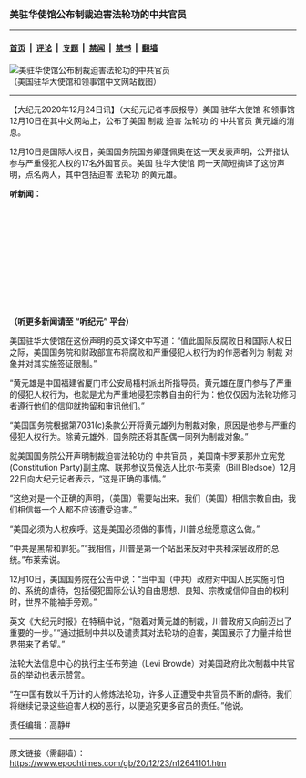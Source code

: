 ### 美驻华使馆公布制裁迫害法轮功的中共官员

---

#### [首页](../../../..?n12641101) &nbsp;|&nbsp; [评论](../../../../../epoch-comment?n12641101) &nbsp;|&nbsp; [专题](../../../../../epoch-special?n12641101) &nbsp;|&nbsp; [禁闻](../../../../../epoch-news?n12641101) &nbsp;|&nbsp; [禁书](../../../../../books?n12641101) &nbsp;|&nbsp; [翻墙](https://github.com/gfw-breaker/nogfw/blob/master/README.md?n12641101)


<div><img alt="美驻华使馆公布制裁迫害法轮功的中共官员" class="attachment-djy_600_400 size-djy_600_400 wp-post-image" src="https://i.epochtimes.com/assets/uploads/2020/12/Screen-Shot-2020-12-23-at-3.42.49-PM-600x400.png"/>
<div class="caption">
 （美国驻华大使馆和领事馆中文网站截图）
</div></div><hr/><div class="post_content" id="artbody" itemprop="articleBody">
 <!-- article content begin -->
 <p>
  【大纪元2020年12月24日讯】（大纪元记者李辰报导）美国
  <ok href="https://www.epochtimes.com/gb/tag/%E9%A9%BB%E5%8D%8E%E5%A4%A7%E4%BD%BF%E9%A6%86.html">
   驻华大使馆
  </ok>
  和领事馆12月10日在其中文网站上，公布了美国
  <ok href="https://www.epochtimes.com/gb/tag/%E5%88%B6%E8%A3%81.html">
   制裁
  </ok>
  迫害
  <ok href="https://www.epochtimes.com/gb/tag/%E6%B3%95%E8%BD%AE%E5%8A%9F.html">
   法轮功
  </ok>
  的
  <ok href="https://www.epochtimes.com/gb/tag/%E4%B8%AD%E5%85%B1%E5%AE%98%E5%91%98.html">
   中共官员
  </ok>
  黄元雄的消息。
 </p>
 <p>
  12月10日是国际人权日，美国国务院国务卿蓬佩奥在这一天发表声明，公开指认参与严重侵犯人权的17名外国官员。美国
  <ok href="https://www.epochtimes.com/gb/tag/%E9%A9%BB%E5%8D%8E%E5%A4%A7%E4%BD%BF%E9%A6%86.html">
   驻华大使馆
  </ok>
  同一天简短摘译了这份声明，点名两人，其中包括迫害
  <ok href="https://www.epochtimes.com/gb/tag/%E6%B3%95%E8%BD%AE%E5%8A%9F.html">
   法轮功
  </ok>
  的黄元雄。
 </p>
 <p>
  <strong>
   听新闻：
  </strong>
 </p>
 <div style="width: 100%; height: 170px; margin-bottom: 20px; border-radius: 10px; overflow: hidden;">
 </div>
 <p>
  <strong>
   （听更多新闻请至
   <ok href="https://www.epochtimes.com/gb/podcast.htm">
    “听纪元”
   </ok>
   平台）
  </strong>
 </p>
 <p>
  美国驻华大使馆在这份声明的英文译文中写道：“值此国际反腐败日和国际人权日之际，美国国务院和财政部宣布将腐败和严重侵犯人权行为的作恶者列为
  <ok href="https://www.epochtimes.com/gb/tag/%E5%88%B6%E8%A3%81.html">
   制裁
  </ok>
  对象并对其实施签证限制。”
 </p>
 <p>
  “黄元雄是中国福建省厦门市公安局梧村派出所指导员。黄元雄在厦门参与了严重的侵犯人权行为，也就是尤为严重地侵犯宗教自由的行为：他仅仅因为法轮功修习者遵行他们的信仰就拘留和审讯他们。”
 </p>
 <p>
  “美国国务院根据第7031(c)条款公开将黄元雄列为制裁对象，原因是他参与严重的侵犯人权行为。除黄元雄外，国务院还将其配偶一同列为制裁对象。”
 </p>
 <p>
  就美国国务院公开声明制裁迫害法轮功的
  <ok href="https://www.epochtimes.com/gb/tag/%E4%B8%AD%E5%85%B1%E5%AE%98%E5%91%98.html">
   中共官员
  </ok>
  ，美国南卡罗莱那州立宪党(Constitution Party)副主席、联邦参议员候选人比尔·布莱索（Bill Bledsoe）12月22日向大纪元记者表示，“这是正确的事情。”
 </p>
 <p>
  “这绝对是一个正确的声明，（美国）需要站出来。我们（美国）相信宗教自由，我们相信每一个人都不应该遭受迫害。”
 </p>
 <p>
  “美国必须为人权疾呼。这是美国必须做的事情，川普总统愿意这么做。”
 </p>
 <p>
  “中共是黑帮和罪犯。”“我相信，川普是第一个站出来反对中共和深层政府的总统。”布莱索说。
 </p>
 <p>
  12月10日，美国国务院在公告中说：“当中国（中共）政府对中国人民实施可怕的、系统的虐待，包括侵犯国际公认的自由思想、良知、宗教或信仰自由的权利时，世界不能袖手旁观。”
 </p>
 <p>
  英文《大纪元时报》在特稿中说，“随着对黄元雄的制裁，川普政府又向前迈出了重要的一步。”“通过抵制中共以及谴责其对法轮功的迫害，美国展示了力量并给世界带来了希望。”
 </p>
 <p>
  法轮大法信息中心的执行主任布劳迪（Levi Browde）对美国政府此次制裁中共官员的举动也表示赞赏。
 </p>
 <p>
  “在中国有数以千万计的人修炼法轮功，许多人正遭受中共官员不断的虐待。我们将继续记录这些迫害人权的恶行，以便追究更多官员的责任。”他说。
 </p>
 <p>
  责任编辑：高静#
 </p>
 <!-- article content end -->
 <div id="below_article_ad">
 </div>
</div>


---

原文链接（需翻墙）：https://www.epochtimes.com/gb/20/12/23/n12641101.htm